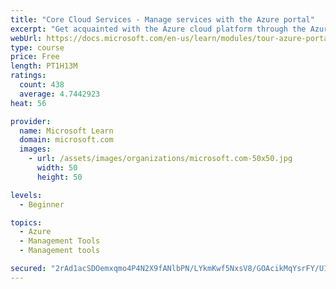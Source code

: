 ```yaml
---
title: "Core Cloud Services - Manage services with the Azure portal"
excerpt: "Get acquainted with the Azure cloud platform through the Azure portal, where you create and manage all of your Azure resources."
webUrl: https://docs.microsoft.com/en-us/learn/modules/tour-azure-portal/
type: course
price: Free
length: PT1H13M
ratings:
  count: 438
  average: 4.7442923
heat: 56

provider:
  name: Microsoft Learn
  domain: microsoft.com
  images:
    - url: /assets/images/organizations/microsoft.com-50x50.jpg
      width: 50
      height: 50

levels:
  - Beginner

topics:
  - Azure
  - Management Tools
  - Management tools

secured: "2rAd1acSDOemxqmo4P4N2X9fANlbPN/LYkmKwf5NxsV8/GOAcikMqYsrFY/U1BBx+GTkMh+lVG0HsBaOIgRuMhhtnGWolp6obFIDOB8pWW1NCvaiQRsaEiGocsMatz3MyzZMSQPyM9gnl543CbC5LCscsT/WLyzmchaZDQvPC3FyokRaXPH1m+yoxuNawV0j43rAqXTqxb24/GVh3KodRWNTYVgpdW3iGrTonXdcs136QypgWy5S/lrzjUWPaWFis+aL6ESQdu+P4GMkNYkmXff4jnTiUkZPIKg4pOMRf/abfzB8QdXsucvinavNDsKjG0Dskkmas9L0X+OgtHSyl6HnS+Z6eA4l3vfGw9K6q6At2vxF2d+u9t6DZBBJsvUN+AKl64BTRqLOEBy6g690UmMnwkcOvRbZ+xiqEXgAL/g=;/IdREPKghDF+iJU+VpbWyg=="
---
```


